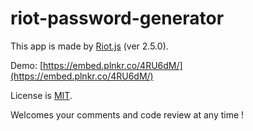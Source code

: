 # riot-password-generator

This app is made by [Riot.js](http://riotjs.com/) (ver 2.5.0).

Demo: [https://embed.plnkr.co/4RU6dM/](https://embed.plnkr.co/4RU6dM/)

License is [MIT](https://github.com/k-kuwahara/riot-password-generator/blob/master/LICENSE.md).

Welcomes your comments and code review at any time !
